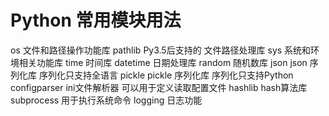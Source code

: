 # Python 常用模块用法

os     文件和路径操作功能库
pathlib  Py3.5后支持的 文件路径处理库
sys    系统和环境相关功能库
time        时间库
datetime    日期处理库
random      随机数库
json     json 序列化库   序列化只支持全语言
pickle   pickle 序列化库 序列化只支持Python
configparser   ini文件解析器  可以用于定义读取配置文件
hashlib        hash算法库
subprocess     用于执行系统命令
logging     日志功能

